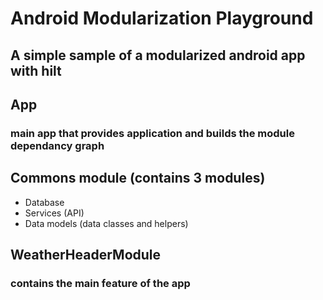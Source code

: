 # Android Modularization Playground
## A simple sample of a modularized android app with hilt 


## App
### main app that provides application and builds the module dependancy graph

## Commons module (contains 3 modules)
- Database
- Services (API)
- Data models (data classes and helpers)

## WeatherHeaderModule
### contains the main feature of the app
